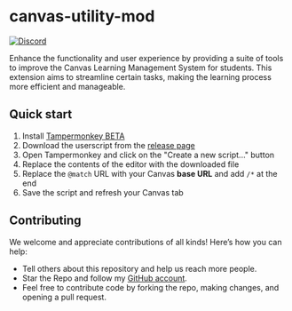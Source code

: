 # canvas-utility-mod

[![Discord](https://img.shields.io/discord/1268347443712360509?logo=discord)](https://discord.gg/nStnDTjucy)

Enhance the functionality and user experience by providing a suite of tools to improve the Canvas Learning Management System for students. This extension aims to streamline certain tasks, making the learning process more efficient and manageable.

## Quick start

1. Install [Tampermonkey BETA](https://www.tampermonkey.net/)
2. Download the userscript from the [release page](https://github.com/JorgeJimenez15/canvas-utility-mod/releases)
3. Open Tampermonkey and click on the "Create a new script..." button
4. Replace the contents of the editor with the downloaded file
5. Replace the `@match` URL with your Canvas **base URL** and add `/*` at the end
6. Save the script and refresh your Canvas tab

## Contributing

We welcome and appreciate contributions of all kinds! Here’s how you can help:

- Tell others about this repository and help us reach more people.
- Star the Repo and follow my [GitHub account](https://github.com/JorgeJimenez15).
- Feel free to contribute code by forking the repo, making changes, and opening a pull request.
